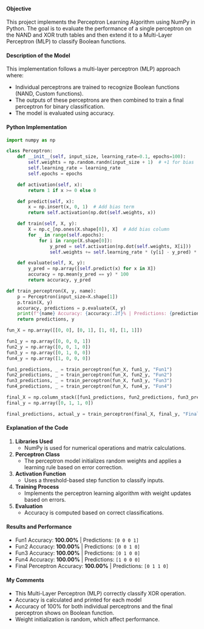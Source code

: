 #### Objective
This project implements the Perceptron Learning Algorithm using NumPy in Python. The goal is to evaluate the performance of a single perceptron on the NAND and XOR truth tables and then extend it to a Multi-Layer Perceptron (MLP) to classify Boolean functions.

#### Description of the Model
This implementation follows a multi-layer perceptron (MLP) approach where:
- Individual perceptrons are trained to recognize Boolean functions (NAND, Custom functions).
- The outputs of these perceptrons are then combined to train a final perceptron for binary classification.
- The model is evaluated using accuracy.

#### Python Implementation
```python
import numpy as np

class Perceptron:
    def __init__(self, input_size, learning_rate=0.1, epochs=100):
        self.weights = np.random.randn(input_size + 1)  # +1 for bias
        self.learning_rate = learning_rate
        self.epochs = epochs

    def activation(self, x):
        return 1 if x >= 0 else 0

    def predict(self, x):
        x = np.insert(x, 0, 1)  # Add bias term
        return self.activation(np.dot(self.weights, x))

    def train(self, X, y):
        X = np.c_[np.ones(X.shape[0]), X]  # Add bias column
        for _ in range(self.epochs):
            for i in range(X.shape[0]):
                y_pred = self.activation(np.dot(self.weights, X[i]))
                self.weights += self.learning_rate * (y[i] - y_pred) * X[i]

    def evaluate(self, X, y):
        y_pred = np.array([self.predict(x) for x in X])
        accuracy = np.mean(y_pred == y) * 100
        return accuracy, y_pred

def train_perceptron(X, y, name):
    p = Perceptron(input_size=X.shape[1])
    p.train(X, y)
    accuracy, predictions = p.evaluate(X, y)
    print(f"{name} Accuracy: {accuracy:.2f}% | Predictions: {predictions}")
    return predictions, y

fun_X = np.array([[0, 0], [0, 1], [1, 0], [1, 1]])

fun1_y = np.array([0, 0, 0, 1])  
fun2_y = np.array([0, 0, 1, 0])  
fun3_y = np.array([0, 1, 0, 0])  
fun4_y = np.array([1, 0, 0, 0]) 

fun1_predictions, _ = train_perceptron(fun_X, fun1_y, "Fun1")
fun2_predictions, _ = train_perceptron(fun_X, fun2_y, "Fun2")
fun3_predictions, _ = train_perceptron(fun_X, fun3_y, "Fun3")
fun4_predictions, _ = train_perceptron(fun_X, fun4_y, "Fun4")

final_X = np.column_stack([fun1_predictions, fun2_predictions, fun3_predictions, fun4_predictions])
final_y = np.array([0, 1, 1, 0])

final_predictions, actual_y = train_perceptron(final_X, final_y, "Final Perceptron")
```

#### Explanation of the Code
1. **Libraries Used**
   - NumPy is used for numerical operations and matrix calculations.
2. **Perceptron Class**
   - The perceptron model initializes random weights and applies a learning rule based on error correction.
3. **Activation Function**
   - Uses a threshold-based step function to classify inputs.
4. **Training Process**
   - Implements the perceptron learning algorithm with weight updates based on errors.
5. **Evaluation**
   - Accuracy is computed based on correct classifications.

#### Results and Performance
- Fun1 Accuracy: **100.00%** | Predictions: `[0 0 0 1]`
- Fun2 Accuracy: **100.00%** | Predictions: `[0 0 1 0]`
- Fun3 Accuracy: **100.00%** | Predictions: `[0 1 0 0]`
- Fun4 Accuracy: **100.00%** | Predictions: `[1 0 0 0]`
- Final Perceptron Accuracy: **100.00%** | Predictions: `[0 1 1 0]`

#### My Comments
- This Multi-Layer Perceptron (MLP) correctly classify XOR operation.
- Accuracy is calculated and printed for each model
- Accuracy of 100% for both individual perceptrons and the final perceptron shows on Boolean function.
- Weight initialization is random, which affect performance.
